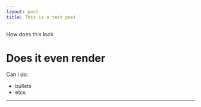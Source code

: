 ```yaml
---
layout: post
title: This is a test post
---
```


How does this look

Does it even render
===================

Can i do:
* bullets
* etcs

-----
